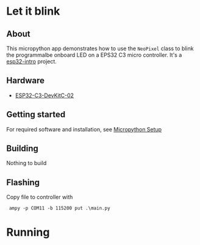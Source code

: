 # Let it blink

## About

This micropython app demonstrates how to use the `NeoPixel` class to blink the programmalbe onboard LED on a EPS32 C3 micro controller. It's a [esp32-intro](../../README.md) project.

## Hardware

- [ESP32-C3-DevKitC-02](https://docs.espressif.com/projects/esp-idf/en/latest/esp32c3/hw-reference/esp32c3/user-guide-devkitc-02.html)

## Getting started

For required software and installation, see [Micropython Setup](../../doc/setup-micropython.md)

## Building

Nothing to build

## Flashing

Copy file to controller with

```PS
 ampy -p COM11 -b 115200 put .\main.py
```

# Running
